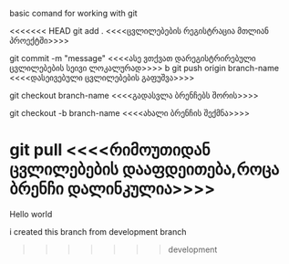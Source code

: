 basic comand for working with git

<<<<<<< HEAD
git add . <<<<ცვლილებების რეგისტრაცია მთლიან პროექტში>>>>

git commit -m "message" <<<<ასე ვთქვათ დარეგისტრირებული ცვლილებების სეივი ლოკალურად>>>>
b
git push origin branch-name <<<<დასეივებული ცვლილებების გაფუშვა>>>>

git checkout branch-name <<<<გადასვლა ბრენჩებს შორის>>>>

git checkout -b branch-name <<<<ახალი ბრენჩის შექმნა>>>>

git pull <<<<რიმოუთიდან ცვლილებების დააფდეითება,როცა ბრენჩი დალინკულია>>>>
=======
Hello world

i created this branch from development branch 
>>>>>>> development
